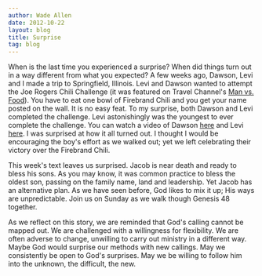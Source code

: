 ```yaml
---
author: Wade Allen
date: 2012-10-22
layout: blog
title: Surprise
tag: blog
---
```


When is the last time you experienced a surprise? When did things turn out in a way different from what you expected? A few weeks ago, Dawson, Levi and I made a trip to Springfield, Illinois. Levi and Dawson wanted to attempt the Joe Rogers Chili Challenge (it was featured on Travel Channel's [Man vs. Food](http://www.travelchannel.com/tv-shows/man-v-food "Man v. Food : TV Shows : Travel Channel")). You have to eat one bowl of Firebrand Chili and you get your name posted on the wall. It is no easy feat. To my surprise, both Dawson and Levi completed the challenge. Levi astonishingly was the youngest to ever complete the challenge. You can watch a video of Dawson [here](http://www.youtube.com/watch?v=T1ETfUFNvC8&amp;feature=plcp "Dawson eating Joe Rogers - YouTube") and Levi [here](http://www.youtube.com/watch?v=Io1h9aT6iGo&amp;feature=plcp "Levi at Joe Rogers chili - YouTube"). I was surprised at how it all turned out. I thought I would be encouraging the boy's effort as we walked out; yet we left celebrating their victory over the Firebrand Chili.

This week's text leaves us surprised. Jacob is near death and ready to bless his sons. As you may know, it was common practice to bless the oldest son, passing on the family name, land and leadership. Yet Jacob has an alternative plan. As we have seen before, God likes to mix it up; His ways are unpredictable. Join us on Sunday as we walk though Genesis 48 together. 

As we reflect on this story, we are reminded that God's calling cannot be mapped out. We are challenged with a willingness for flexibility. We are often adverse to change, unwilling to carry out ministry in a different way. Maybe God would surprise our methods with new callings. May we consistently be open to God's surprises. May we be willing to follow him into the unknown, the difficult, the new.
